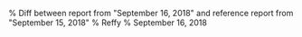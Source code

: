 % Diff between report from "September 16, 2018" and reference report from "September 15, 2018"
% Reffy
% September 16, 2018

